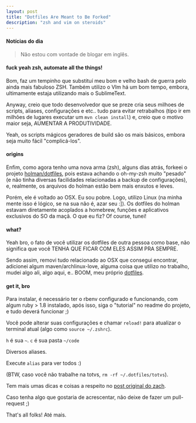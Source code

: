 ```yaml
---
layout: post
title: "Dotfiles Are Meant to Be Forked"
description: "zsh and vim on steroids"
---
```


#### Notícias do dia

> Não estou com vontade de blogar em inglês.

#### fuck yeah zsh, automate all the things!

Bom, faz um tempinho que substituí meu bom e velho bash de guerra pelo ainda mais fabuloso ZSH. Também utilizo o VIm há um bom tempo, embora, ultimamente estaja utilizando mais o SublimeText.

Anyway, creio que todo desenvolvedor que se preze cria seus milhoes de scripts, aliases, configurações e etc.. tudo para evitar retrabalhos (tipo ir em milhões de lugares executar um `mvn clean install`) e, creio que o motivo maior seja, AUMENTAR A PRODUTIVIDADE.

Yeah, os scripts mágicos geradores de build são os mais básicos, embora seja muito fácil "complicá-los".

#### origins

Enfim, como agora tenho uma nova arma (zsh), alguns dias atrás, forkeei o projeto [holman/dotfiles](http://github.com/holman/dotfiles), pois estava achando o oh-my-zsh muito "pesado" (e não tinha diversas facilidades relacionadas a backup de configurações), e, realmente, os arquivos do holman estão bem mais enxutos e leves.

Porém, ele é voltado ao OSX. Eu sou pobre. Logo, utilizo Linux (na minha mente isso é lógico, se na sua não é, azar seu :]). Os dotfiles do holman estavam diretamente acoplados a homebrew, funções e aplicativos exclusivos do SO da maçã. O que eu fiz? Of course, tunei!

#### what?

Yeah bro, o fato de você utilizar os dotfiles de outra pessoa como base, não significa que você TENHA QUE FICAR COM ELES ASSIM PRA SEMPRE.

Sendo assim, removi tudo relacionado ao OSX que consegui encontrar, adicionei algum maven/archlinux-love, alguma coisa que utilizo no trabalho, mudei algo ali, algo aqui, e.. BOOM, meu próprio [dotfiles](http://github.com/caarlos0/dotfiles).

#### get it, bro

Para instalar, é necessário ter o rbenv configurado e funcionando, com algum ruby > 1.8 instalado, após isso, siga o "tutorial" no readme do projeto, e tudo deverá funcionar ;)

Você pode alterar suas configurações e chamar `reload!` para atualizar o terminal atual (algo como `source ~/.zshrc`).

`h` é sua `~`.
`c` é sua pasta `~/code`

Diversos aliases.

Execute `alias` para ver todos :)

(BTW, caso você não trabalhe na totvs, `rm -rf ~/.dotfiles/totvs`).

Tem mais umas dicas e coisas a respeito no [post original do zach](http://zachholman.com/2010/08/dotfiles-are-meant-to-be-forked/).

Caso tenha algo que gostaria de acrescentar, não deixe de fazer um pull-request ;)

That's all folks! Até mais.

